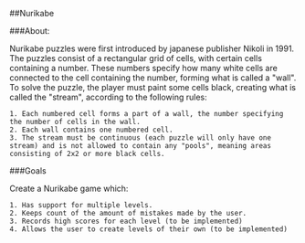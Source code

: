 ##Nurikabe

###About:

Nurikabe puzzles were first introduced by japanese publisher Nikoli in 1991. The puzzles consist of a rectangular grid of cells, with certain cells containing a number. These numbers specify how many white cells are connected to the cell containing the number, forming what is called a "wall". To solve the puzzle, the player must paint some cells black, creating what is called the "stream", according to the following rules:

    1. Each numbered cell forms a part of a wall, the number specifying the number of cells in the wall.
    2. Each wall contains one numbered cell.
    3. The stream must be continuous (each puzzle will only have one stream) and is not allowed to contain any "pools", meaning areas consisting of 2x2 or more black cells.

###Goals

Create a Nurikabe game which:

    1. Has support for multiple levels.
    2. Keeps count of the amount of mistakes made by the user.
    3. Records high scores for each level (to be implemented)
    4. Allows the user to create levels of their own (to be implemented)